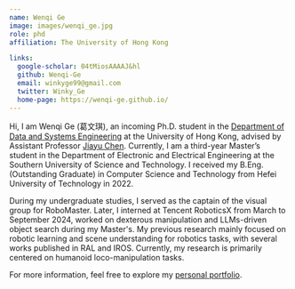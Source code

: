 ```yaml
---
name: Wenqi Ge
image: images/wenqi_ge.jpg
role: phd
affiliation: The University of Hong Kong

links:
  google-scholar: 04tMiosAAAAJ&hl
  github: Wenqi-Ge
  email: winkyge99@gmail.com
  twitter: Winky_Ge
  home-page: https://wenqi-ge.github.io/
---
```


<!-- role: phd, programmer, links: home-page, orcid -->

Hi, I am Wenqi Ge (葛文琪), an incoming Ph.D. student in the [Department of Data and Systems Engineering](https://www.dase.hku.hk/) at the University of Hong Kong, advised by Assistant Professor [Jiayu Chen](https://www.dase.hku.hk/people/j-y-chen). Currently, I am a third-year Master’s student in the Department of Electronic and Electrical Engineering at the Southern University of Science and Technology. I received my B.Eng. (Outstanding Graduate) in Computer Science and Technology from Hefei University of Technology in 2022.

During my undergraduate studies, I served as the captain of the visual group for RoboMaster. Later, I interned at Tencent RoboticsX from March to September 2024, worked on dexterous manipulation and LLMs-driven object search during my Master's. My previous research mainly focused on robotic learning and scene understanding for robotics tasks, with several works published in RAL and IROS. Currently, my research is primarily centered on humanoid loco-manipulation tasks.

For more information, feel free to explore my [personal portfolio](https://wenqi-ge.github.io/).  

